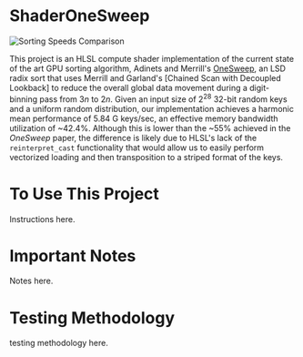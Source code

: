 # ShaderOneSweep
![Sorting Speeds Comparison](https://github.com/b0nes164/ShaderOneSweep/assets/68340554/33387b57-387c-4aab-aac0-fc674b67c0e6)


This project is an HLSL compute shader implementation of the current state of the art GPU sorting algorithm, Adinets and Merrill's [OneSweep](https://research.nvidia.com/publication/2022-06_onesweep-faster-least-significant-digit-radix-sort-gpus), an LSD radix sort that uses Merrill and Garland's [Chained Scan with Decoupled Lookback] to reduce the overall global data movement during a digit-binning pass from $3n$ to $2n$. Given an input size of $2^{28}$ 32-bit random keys and a uniform random distribution, our implementation achieves a harmonic mean performance of 5.84 G keys/sec, an effective memory bandwidth utilization of ~42.4%. Although this is lower than the ~55% achieved in the _OneSweep_ paper, the difference is likely due to HLSL's lack of the `reinterpret_cast` functionality that would allow us to easily perform vectorized loading and then transposition to a striped format of the keys.

# To Use This Project

Instructions here.

# Important Notes

Notes here.

# Testing Methodology

testing methodology here.
